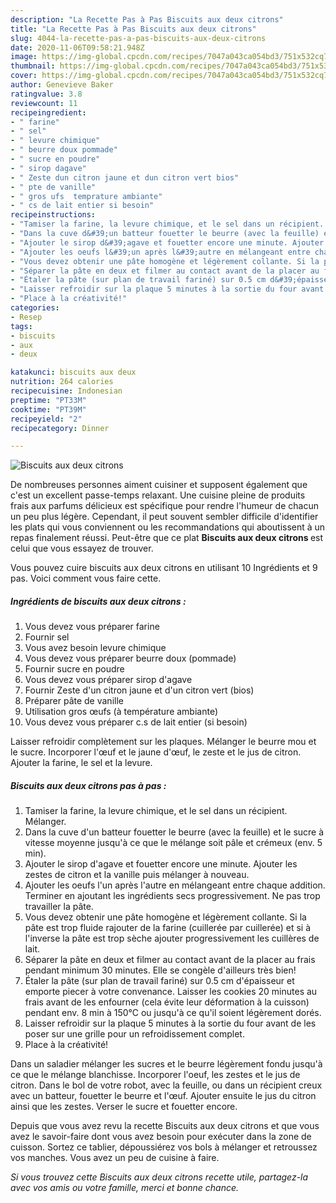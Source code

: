 ```yaml
---
description: "La Recette Pas à Pas Biscuits aux deux citrons"
title: "La Recette Pas à Pas Biscuits aux deux citrons"
slug: 4044-la-recette-pas-a-pas-biscuits-aux-deux-citrons
date: 2020-11-06T09:58:21.948Z
image: https://img-global.cpcdn.com/recipes/7047a043ca054bd3/751x532cq70/biscuits-aux-deux-citrons-photo-principale-de-la-recette.jpg
thumbnail: https://img-global.cpcdn.com/recipes/7047a043ca054bd3/751x532cq70/biscuits-aux-deux-citrons-photo-principale-de-la-recette.jpg
cover: https://img-global.cpcdn.com/recipes/7047a043ca054bd3/751x532cq70/biscuits-aux-deux-citrons-photo-principale-de-la-recette.jpg
author: Genevieve Baker
ratingvalue: 3.8
reviewcount: 11
recipeingredient:
- " farine"
- " sel"
- " levure chimique"
- " beurre doux pommade"
- " sucre en poudre"
- " sirop dagave"
- " Zeste dun citron jaune et dun citron vert bios"
- " pte de vanille"
- " gros ufs  temprature ambiante"
- " cs de lait entier si besoin"
recipeinstructions:
- "Tamiser la farine, la levure chimique, et le sel dans un récipient. Mélanger."
- "Dans la cuve d&#39;un batteur fouetter le beurre (avec la feuille) et le sucre à vitesse moyenne jusqu&#39;à ce que le mélange soit pâle et crémeux (env. 5 min)."
- "Ajouter le sirop d&#39;agave et fouetter encore une minute. Ajouter les zestes de citron et la vanille puis mélanger à nouveau."
- "Ajouter les oeufs l&#39;un après l&#39;autre en mélangeant entre chaque addition. Terminer en ajoutant les ingrédients secs progressivement. Ne pas trop travailler la pâte."
- "Vous devez obtenir une pâte homogène et légèrement collante. Si la pâte est trop fluide rajouter de la farine (cuillerée par cuillerée) et si à l&#39;inverse la pâte est trop sèche ajouter progressivement les cuillères de lait."
- "Séparer la pâte en deux et filmer au contact avant de la placer au frais pendant minimum 30 minutes. Elle se congèle d&#39;ailleurs très bien!"
- "Étaler la pâte (sur plan de travail fariné) sur 0.5 cm d&#39;épaisseur et emporte piecer à votre convenance. Laisser les cookies 20 minutes au frais avant de les enfourner (cela évite leur déformation à la cuisson) pendant env. 8 min à 150°C ou jusqu&#39;à ce qu&#39;il soient légèrement dorés."
- "Laisser refroidir sur la plaque 5 minutes à la sortie du four avant de les poser sur une grille pour un refroidissement complet."
- "Place à la créativité!"
categories:
- Resep
tags:
- biscuits
- aux
- deux

katakunci: biscuits aux deux 
nutrition: 264 calories
recipecuisine: Indonesian
preptime: "PT33M"
cooktime: "PT39M"
recipeyield: "2"
recipecategory: Dinner

---
```



![Biscuits aux deux citrons](https://img-global.cpcdn.com/recipes/7047a043ca054bd3/751x532cq70/biscuits-aux-deux-citrons-photo-principale-de-la-recette.jpg)

De nombreuses personnes aiment cuisiner et supposent également que c'est un excellent passe-temps relaxant. Une cuisine pleine de produits frais aux parfums délicieux est spécifique pour rendre l'humeur de chacun un peu plus légère. Cependant, il peut souvent sembler difficile d'identifier les plats qui vous conviennent ou les recommandations qui aboutissent à un repas finalement réussi. Peut-être que ce plat <strong> Biscuits aux deux citrons </strong> est celui que vous essayez de trouver.

<!--inarticleads1-->

Vous pouvez cuire biscuits aux deux citrons en utilisant 10 Ingrédients et 9 pas. Voici comment vous faire cette.

##### Ingrédients de biscuits aux deux citrons :

1. Vous devez vous préparer  farine
1. Fournir  sel
1. Vous avez besoin  levure chimique
1. Vous devez vous préparer  beurre doux (pommade)
1. Fournir  sucre en poudre
1. Vous devez vous préparer  sirop d&#39;agave
1. Fournir  Zeste d&#39;un citron jaune et d&#39;un citron vert (bios)
1. Préparer  pâte de vanille
1. Utilisation  gros œufs (à température ambiante)
1. Vous devez vous préparer  c.s de lait entier (si besoin)


Laisser refroidir complètement sur les plaques. Mélanger le beurre mou et le sucre. Incorporer l&#39;œuf et le jaune d&#39;œuf, le zeste et le jus de citron. Ajouter la farine, le sel et la levure. 

<!--inarticleads2-->

##### Biscuits aux deux citrons pas à pas :

1. Tamiser la farine, la levure chimique, et le sel dans un récipient. Mélanger.
1. Dans la cuve d&#39;un batteur fouetter le beurre (avec la feuille) et le sucre à vitesse moyenne jusqu&#39;à ce que le mélange soit pâle et crémeux (env. 5 min).
1. Ajouter le sirop d&#39;agave et fouetter encore une minute. Ajouter les zestes de citron et la vanille puis mélanger à nouveau.
1. Ajouter les oeufs l&#39;un après l&#39;autre en mélangeant entre chaque addition. Terminer en ajoutant les ingrédients secs progressivement. Ne pas trop travailler la pâte.
1. Vous devez obtenir une pâte homogène et légèrement collante. Si la pâte est trop fluide rajouter de la farine (cuillerée par cuillerée) et si à l&#39;inverse la pâte est trop sèche ajouter progressivement les cuillères de lait.
1. Séparer la pâte en deux et filmer au contact avant de la placer au frais pendant minimum 30 minutes. Elle se congèle d&#39;ailleurs très bien!
1. Étaler la pâte (sur plan de travail fariné) sur 0.5 cm d&#39;épaisseur et emporte piecer à votre convenance. Laisser les cookies 20 minutes au frais avant de les enfourner (cela évite leur déformation à la cuisson) pendant env. 8 min à 150°C ou jusqu&#39;à ce qu&#39;il soient légèrement dorés.
1. Laisser refroidir sur la plaque 5 minutes à la sortie du four avant de les poser sur une grille pour un refroidissement complet.
1. Place à la créativité!


Dans un saladier mélanger les sucres et le beurre légèrement fondu jusqu&#39;à ce que le mélange blanchisse. Incorporer l&#39;oeuf, les zestes et le jus de citron. Dans le bol de votre robot, avec la feuille, ou dans un récipient creux avec un batteur, fouetter le beurre et l&#39;œuf. Ajouter ensuite le jus du citron ainsi que les zestes. Verser le sucre et fouetter encore. 

<!--inarticleads1-->

<p>
Depuis que vous avez revu la recette Biscuits aux deux citrons et que vous avez le savoir-faire dont vous avez besoin pour exécuter dans la zone de cuisson. Sortez ce tablier, dépoussiérez vos bols à mélanger et retroussez vos manches. Vous avez un peu de cuisine à faire.
</p>

<p>
<i>Si vous trouvez cette Biscuits aux deux citrons recette utile, partagez-la avec vos amis ou votre famille, merci et bonne chance.</i>
</p>

